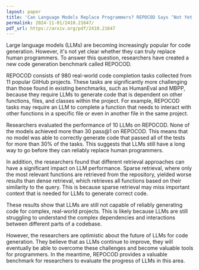 ```yaml
---
layout: paper
title: 'Can Language Models Replace Programmers? REPOCOD Says ‘Not Yet’'
permalink: 2024-11-01/2410.21647/
pdf_url: https://arxiv.org/pdf/2410.21647
---
```


Large language models (LLMs) are becoming increasingly popular for code generation. However, it's not yet clear whether they can truly replace human programmers. To answer this question, researchers have created a new code generation benchmark called REPOCOD.

REPOCOD consists of 980 real-world code completion tasks collected from 11 popular GitHub projects. These tasks are significantly more challenging than those found in existing benchmarks, such as HumanEval and MBPP, because they require LLMs to generate code that is dependent on other functions, files, and classes within the project. For example, REPOCOD tasks may require an LLM to complete a function that needs to interact with other functions in a specific file or even in another file in the same project.

Researchers evaluated the performance of 10 LLMs on REPOCOD. None of the models achieved more than 30 pass@1 on REPOCOD. This means that no model was able to correctly generate code that passed all of the tests for more than 30% of the tasks. This suggests that LLMs still have a long way to go before they can reliably replace human programmers. 

In addition, the researchers found that different retrieval approaches can have a significant impact on LLM performance. Sparse retrieval, where only the most relevant functions are retrieved from the repository, yielded worse results than dense retrieval, which retrieves all functions based on their similarity to the query. This is because sparse retrieval may miss important context that is needed for LLMs to generate correct code. 

These results show that LLMs are still not capable of reliably generating code for complex, real-world projects. This is likely because LLMs are still struggling to understand the complex dependencies and interactions between different parts of a codebase. 

However, the researchers are optimistic about the future of LLMs for code generation. They believe that as LLMs continue to improve, they will eventually be able to overcome these challenges and become valuable tools for programmers. In the meantime, REPOCOD provides a valuable benchmark for researchers to evaluate the progress of LLMs in this area.